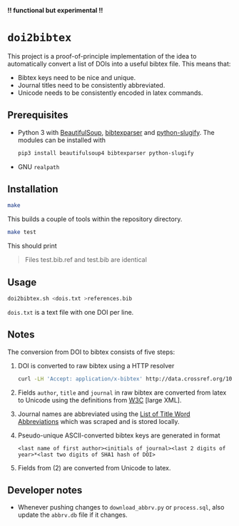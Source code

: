 **!! functional but experimental !!**

# `doi2bibtex`

This project is a proof-of-principle implementation of the idea to automatically 
convert a list of DOIs into a useful bibtex file. This means that:

- Bibtex keys need to be nice and unique.
- Journal titles need to be consistently abbreviated.
- Unicode needs to be consistently encoded in latex commands.

## Prerequisites

- Python 3 with [BeautifulSoup][bs], [bibtexparser][bibparser] and 
	[python-slugify][slugify]. The modules can be installed with

	```bash
	pip3 install beautifulsoup4 bibtexparser python-slugify
	```

- GNU `realpath`

## Installation

```bash
make
```

This builds a couple of tools within the repository directory.

```bash
make test
```

This should print

> Files test.bib.ref and test.bib are identical

## Usage

```bash
doi2bibtex.sh <dois.txt >references.bib
```

`dois.txt` is a text file with one DOI per line.

## Notes

The conversion from DOI to bibtex consists of five steps:

1. DOI is converted to raw bibtex using a HTTP resolver

	```bash
	curl -LH 'Accept: application/x-bibtex' http://data.crossref.org/10.1002/qua.20315
	```

2. Fields `author`, `title` and `journal` in raw bibtex are converted from latex 
   to Unicode using the definitions from [W3C][unicode] [large XML].
3. Journal names are abbreviated using the [List of Title Word 
   Abbreviations][ltwa] which was scraped and is stored locally.
4. Pseudo-unique ASCII-converted bibtex keys are generated in format

	```
	<last name of first author><initials of journal><last 2 digits of 
	year>*<last two digits of SHA1 hash of DOI>
	```

5. Fields from (2) are converted from Unicode to latex.

## Developer notes

- Whenever pushing changes to `download_abbrv.py` or `process.sql`, also update 
	the `abbrv.db` file if it changes.

[bibparser]: https://github.com/sciunto-org/python-bibtexparser
[bs]: http://www.crummy.com/software/BeautifulSoup/
[bibtool]: http://www.gerd-neugebauer.de/software/TeX/BibTool/index.en.html
[slugify]: https://github.com/un33k/python-slugify
[ltwa]: http://www.issn.org/services/online-services/access-to-the-ltwa/
[unicode]: http://www.w3.org/Math/characters/unicode.xml
